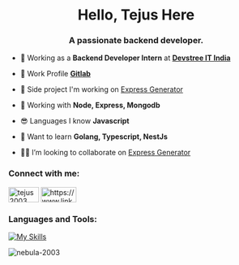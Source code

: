 <h1 align="center">Hello, Tejus Here</h1>
<h3 align="center">A passionate backend developer.</h3>

-   💼 Working as a **Backend Developer Intern** at [**Devstree IT India**](https://www.devstree.com/)

-   📝 Work Profile [**Gitlab**](https://git.devstree.com/tejus.devstree)

-   🔭 Side project I'm working on [Express Generator](https://github.com/Nebula-2003/generator)

-   🌱 Working with **Node, Express, Mongodb**

-   😎 Languages I know **Javascript**

-   🌠 Want to learn **Golang, Typescript, NestJs**

-   🙋‍♂️ I’m looking to collaborate on [Express Generator](https://github.com/Nebula-2003/generator)

<h3 align="left">Connect with me:</h3>
<p align="left">
<a href="https://twitter.com/tejus2003" target="blank"><img align="center" src="https://img.shields.io/badge/Twitter-1DA1F2?style=for-the-badge&logo=twitter&logoColor=white" alt="tejus2003" height="30" width="60" /></a>
<a href="https://www.linkedin.com/in/tejus-raghavendra/" target="blank"><img align="center" src="https://img.shields.io/badge/LinkedIn-0077B5?style=for-the-badge&logo=linkedin&logoColor=white" alt="https://www.linkedin.com/in/tejus-raghavendra/" height="30" width="70" /></a>
</p>

<h3 align="left">Languages and Tools:</h3>

[![My Skills](https://skillicons.dev/icons?i=express,js,nodejs,mongodb)](https://skillicons.dev)

<p><img align="center" src="https://github-readme-stats.vercel.app/api/top-langs?username=nebula-2003&show_icons=true&locale=en&layout=compact" alt="nebula-2003" /></p>
